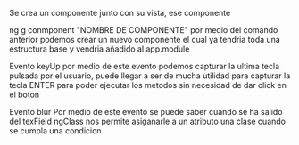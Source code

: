 Se crea un componente junto con su vista, ese componente 

 ng g conmponent "NOMBRE DE COMPONENTE"
  por medio del comando anterior podemos crear un nuevo componente el cual ya tendria toda una estructura
  base y vendria añadido al app.module

  Evento keyUp
   por medio de este evento podemos capturar la ultima tecla pulsada por el usuario, puede llegar a ser de mucha utilidad para 
   capturar la tecla ENTER para poder ejecutar los metodos sin necesidad de dar click en el boton

 Evento blur
   Por medio de este evento se puede saber cuando se ha salido del texField 
   ngClass
   nos permite asiganarle a un atributo una clase cuando se cumpla una condicion
   